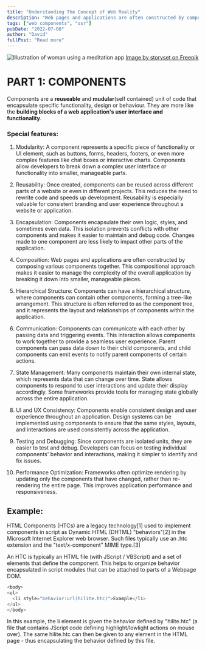 ```yaml
---
title: "Understanding The Concept of Web Reality"
description: "Web pages and applications are often constructed by composing various components together. Components can communicate with each other by passing data and triggering events"
tags: ["web components", "ssr"]
pubDate: "2022-07-08"
author: "David"
fullPost: "Read more"
---
```


![Illustration of woman using a meditation app](/assets/web-components.jpg)
[Image by storyset on Freepik](href="https://www.freepik.com/free-vector/low-code-development-concept-illustration_18407473.htm#page=3&query=web%20component&position=18&from_view=keyword&track=ais")

# PART 1: COMPONENTS
Components are a **reuseable** and **mudular**(self contained) unit of code that encapsulate specific functionality, design or behaviour. They are more like the **building blocks of a web application's user interface and functionality**.


### Special features:
1. Modularity:
A component represents a specific piece of functionality or UI element, such as buttons, forms, headers, footers, or even more complex features like chat boxes or interactive charts. Components allow developers to break down a complex user interface or functionality into smaller, manageable parts.
2. Reusability:
Once created, components can be reused across different parts of a website or even in different projects. This reduces the need to rewrite code and speeds up development. Reusability is especially valuable for consistent branding and user experience throughout a website or application.
3. Encapsulation:
Components encapsulate their own logic, styles, and sometimes even data. This isolation prevents conflicts with other components and makes it easier to maintain and debug code. Changes made to one component are less likely to impact other parts of the application.
4. Composition:
Web pages and applications are often constructed by composing various components together. This compositional approach makes it easier to manage the complexity of the overall application by breaking it down into smaller, manageable pieces.
5. Hierarchical Structure:
Components can have a hierarchical structure, where components can contain other components, forming a tree-like arrangement. This structure is often referred to as the component tree, and it represents the layout and relationships of components within the application.
6. Communication:
Components can communicate with each other by passing data and triggering events. This interaction allows components to work together to provide a seamless user experience. Parent components can pass data down to their child components, and child components can emit events to notify parent components of certain actions.
7. State Management:
Many components maintain their own internal state, which represents data that can change over time. State allows components to respond to user interactions and update their display accordingly. Some frameworks provide tools for managing state globally across the entire application.
8. UI and UX Consistency:
Components enable consistent design and user experience throughout an application. Design systems can be implemented using components to ensure that the same styles, layouts, and interactions are used consistently across the application.
9. Testing and Debugging:
Since components are isolated units, they are easier to test and debug. Developers can focus on testing individual components' behavior and interactions, making it simpler to identify and fix issues.

10. Performance Optimization:
Frameworks often optimize rendering by updating only the components that have changed, rather than re-rendering the entire page. This improves application performance and responsiveness.


## Example:
HTML Components (HTCs) are a legacy technology[1] used to implement components in script as Dynamic HTML (DHTML) "behaviors"[2] in the Microsoft Internet Explorer web browser. Such files typically use an .htc extension and the "text/x-component" MIME type.[3]

An HTC is typically an HTML file (with JScript / VBScript) and a set of elements that define the component. This helps to organize behavior encapsulated in script modules that can be attached to parts of a Webpage DOM.



```js
<body>
<ul>
  <li style="behavior:url(hilite.htc)">Example</li>
</ul>
</body>
```


In this example, the li element is given the behavior defined by "hilite.htc" (a file that contains JScript code defining highlight/lowlight actions on mouse over). The same hilite.htc can then be given to any element in the HTML page - thus encapsulating the behavior defined by this file.

